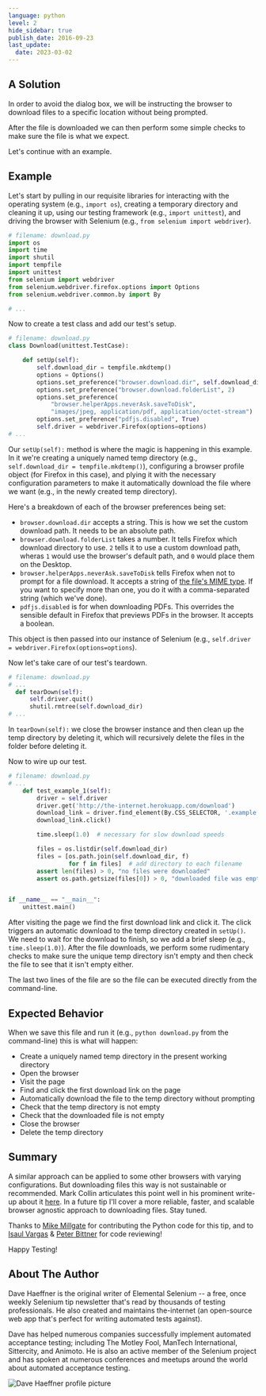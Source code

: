 ```yaml
---
language: python
level: 2
hide_sidebar: true
publish_date: 2016-09-23
last_update:
  date: 2023-03-02
---
```


## A Solution

In order to avoid the dialog box, we will be instructing the browser to download files to a specific location without being prompted.

After the file is downloaded we can then perform some simple checks to make sure the file is what we expect.

Let's continue with an example.

## Example

Let's start by pulling in our requisite libraries for interacting with the operating system (e.g., `import os`), creating a temporary directory and cleaning it up, using our testing framework (e.g., `import unittest`), and driving the browser with Selenium (e.g., `from selenium import webdriver`).

```python
# filename: download.py
import os
import time
import shutil
import tempfile
import unittest
from selenium import webdriver
from selenium.webdriver.firefox.options import Options
from selenium.webdriver.common.by import By

# ...
```

Now to create a test class and add our test's setup.

```python
# filename: download.py
class Download(unittest.TestCase):

    def setUp(self):
        self.download_dir = tempfile.mkdtemp()
        options = Options()
        options.set_preference("browser.download.dir", self.download_dir)
        options.set_preference("browser.download.folderList", 2)
        options.set_preference(
            "browser.helperApps.neverAsk.saveToDisk",
            "images/jpeg, application/pdf, application/octet-stream")
        options.set_preference("pdfjs.disabled", True)
        self.driver = webdriver.Firefox(options=options)
# ...
```

Our `setUp(self):` method is where the magic is happening in this example. In it we're creating a uniquely named temp directory (e.g., `self.download_dir = tempfile.mkdtemp()`), configuring a browser profile object (for Firefox in this case), and plying it with the necessary configuration parameters to make it automatically download the file where we want (e.g., in the newly created temp directory).

Here's a breakdown of each of the browser preferences being set:

+ `browser.download.dir` accepts a string. This is how we set the custom download path. It needs to be an absolute path.
+ `browser.download.folderList` takes a number. It tells Firefox which download directory to use. `2` tells it to use a custom download path, wheras `1` would use the browser's default path, and `0` would place them on the Desktop.
+ `browser.helperApps.neverAsk.saveToDisk` tells Firefox when not to prompt for a file download. It accepts a string of [the file's MIME type](http://en.wikipedia.org/wiki/Internet_media_type). If you want to specify more than one, you do it with a comma-separated string (which we've done).
+ `pdfjs.disabled` is for when downloading PDFs. This overrides the sensible default in Firefox that previews PDFs in the browser. It accepts a boolean.

This object is then passed into our instance of Selenium (e.g., `self.driver = webdriver.Firefox(options=options`).

Now let's take care of our test's teardown.

```python
# filename: download.py
# ...
  def tearDown(self):
      self.driver.quit()
      shutil.rmtree(self.download_dir)
# ...
```

In `tearDown(self):` we close the browser instance and then clean up the temp directory by deleting it, which will recursively delete the files in the folder before deleting it.

Now to wire up our test.

```python
# filename: download.py
# ...
    def test_example_1(self):
        driver = self.driver
        driver.get('http://the-internet.herokuapp.com/download')
        download_link = driver.find_element(By.CSS_SELECTOR, '.example a')
        download_link.click()

        time.sleep(1.0)  # necessary for slow download speeds

        files = os.listdir(self.download_dir)
        files = [os.path.join(self.download_dir, f)
                 for f in files]  # add directory to each filename
        assert len(files) > 0, "no files were downloaded"
        assert os.path.getsize(files[0]) > 0, "downloaded file was empty"


if __name__ == "__main__":
    unittest.main()
```

After visiting the page we find the first download link and click it. The click triggers an automatic download to the temp directory created in `setUp()`. We need to wait for the download to finish, so we add a brief sleep (e.g., `time.sleep(1.0)`). After the file downloads, we perform some rudimentary checks to make sure the unique temp directory isn't empty and then check the file to see that it isn't empty either.

The last two lines of the file are so the file can be executed directly from the command-line.

## Expected Behavior

When we save this file and run it (e.g., `python download.py` from the command-line) this is what will happen:

+ Create a uniquely named temp directory in the present working directory
+ Open the browser
+ Visit the page
+ Find and click the first download link on the page
+ Automatically download the file to the temp directory without prompting
+ Check that the temp directory is not empty
+ Check that the downloaded file is not empty
+ Close the browser
+ Delete the temp directory

## Summary

A similar approach can be applied to some other browsers with varying configurations. But downloading files this way is not sustainable or recommended. Mark Collin articulates this point well in his prominent write-up about it [here](http://ardesco.lazerycode.com/index.php/2012/07/how-to-download-files-with-selenium-and-why-you-shouldnt/). In a future tip I'll cover a more reliable, faster, and scalable browser agnostic approach to downloading files. Stay tuned.

Thanks to [Mike Millgate](https://github.com/trabulmonkee) for contributing the Python code for this tip, and to [Isaul Vargas](https://github.com/Dude-X) & [Peter Bittner](https://github.com/bittner) for code reviewing!

Happy Testing!

## About The Author

Dave Haeffner is the original writer of Elemental Selenium -- a free, once weekly Selenium tip newsletter that's read by thousands of testing professionals. He also created and maintains the-internet (an open-source web app that's perfect for writing automated tests against).

Dave has helped numerous companies successfully implement automated acceptance testing; including The Motley Fool, ManTech International, Sittercity, and Animoto. He is also an active member of the Selenium project and has spoken at numerous conferences and meetups around the world about automated acceptance testing.

![Dave Haeffner profile picture](/img/authors/dave-haeffner.jpeg#author-img 'a title')
